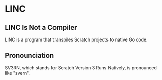 # LINC

## LINC Is Not a Compiler

LINC is a program that transpiles Scratch projects to native Go code.

## Pronounciation

SV3RN, which stands for Scratch Version 3 Runs Natively, is pronounced like "svern".
